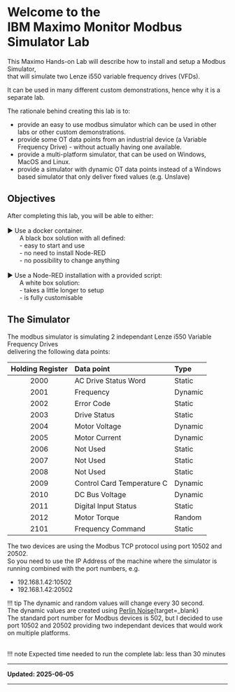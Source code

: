# Welcome to the </br>IBM Maximo Monitor Modbus Simulator Lab
This Maximo Hands-on Lab will describe how to install and setup a Modbus Simulator, </br>
that will simulate two Lenze i550 variable frequency drives (VFDs).

It can be used in many different custom demonstrations, hence why it is a separate lab.

The rationale behind creating this lab is to:

- provide an easy to use modbus simulator which can be used in other labs or other custom demonstrations.
- provide some OT data points from an industrial device (a Variable Frequency Drive) - without actually having one available.
- provide a multi-platform simulator, that can be used on Windows, MacOS and Linux.
- provide a simulator with dynamic OT data points instead of a Windows based simulator that only deliver fixed values (e.g. Unslave)

## Objectives

After completing this lab, you will be able to either:</br></br>
►	Use a docker container. </br>
&emsp;&emsp;A black box solution with all defined:</br>
&emsp;&emsp;- easy to start and use</br>
&emsp;&emsp;- no need to install Node-RED</br>
&emsp;&emsp;- no possibility to change anything</br>
</br>
►	Use a Node-RED installation with a provided script:</br>
&emsp;&emsp;A white box solution:</br>
&emsp;&emsp;- takes a little longer to setup</br>
&emsp;&emsp;- is fully customisable</br>

## The Simulator
The modbus simulator is simulating 2 independant Lenze i550 Variable Frequency Drives</br>
delivering the following data points:

| Holding Register | Data point                            | Type      |
|:----------------:|:--------------------------------------|:----------|
| 2000             | AC Drive Status Word                  | Static    |
| 2001             | Frequency                             | Dynamic   |
| 2002             | Error Code                            | Static    |
| 2003             | Drive Status                          | Static    |
| 2004             | Motor Voltage                         | Dynamic   |
| 2005             | Motor Current                         | Dynamic   |
| 2006             | Not Used                              | Static    |
| 2007             | Not Used                              | Static    |
| 2008             | Not Used                              | Static    |
| 2009             | Control Card Temperature C            | Dynamic   |
| 2010             | DC Bus Voltage                        | Dynamic   |
| 2011             | Digital Input Status                  | Static    |
| 2012             | Motor Torque                          | Random    |
| 2101             | Frequency Command                     | Static    |

The two devices are using the Modbus TCP protocol using port 10502 and 20502.</br>
So you need to use the IP Address of the machine where the simulator is running combined with the port numbers, e.g.</br>
- 192.168.1.42:10502</br>
- 192.168.1.42:20502

!!! tip
    The dynamic and random values will change every 30 second.</br>
    The dynamic values are created using [Perlin Noise](https://en.wikipedia.org/wiki/Perlin_noise){target=_blank}</br>
    The standard port number for Modbus devices is 502, but I decided to use port 10502 and 20502 providing two independant devices that would work on multiple platforms.


</br>
!!! note
    Expected time needed to run the complete lab: less than 30 minutes

---

**Updated: 2025-06-05**

---
